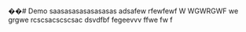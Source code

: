��#   D e m o 
 
 saasasasasasasasas
adsafew  rfewfewf W  WGWRGWF we  grgwe rcscsacscscsac  dsvdfbf fegeevvv ffwe fw f
